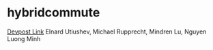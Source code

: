 # hybridcommute

[Devpost Link](https://devpost.com/software/hybridcommute)
Elnard Utiushev, Michael Rupprecht, Mindren Lu, Nguyen Luong Minh
